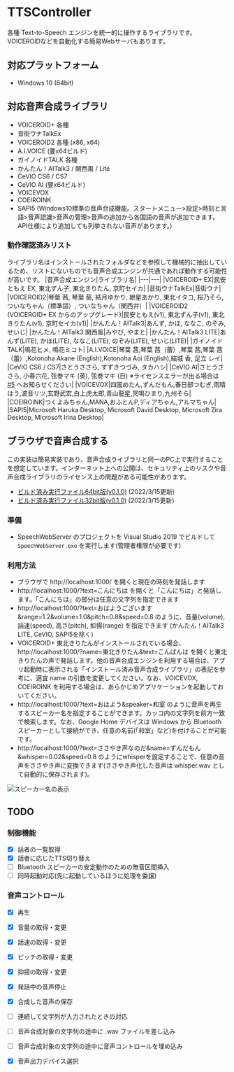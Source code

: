 # TTSController
各種 Text-to-Speech エンジンを統一的に操作するライブラリです。VOICEROIDなどを自動化する簡易Webサーバもあります。

## 対応プラットフォーム
- Windows 10 (64bit)

## 対応音声合成ライブラリ
- VOICEROID+ 各種
- 音街ウナTalkEx
- VOICEROID2 各種 (x86, x64)
- A.I.VOICE (要x64ビルド)
- ガイノイドTALK 各種
- かんたん！AITalk3 / 関西風 / Lite
- CeVIO CS6 / CS7
- CeVIO AI (要x64ビルド)
- VOICEVOX
- COEIROINK
- SAPI5 (Windows10標準の音声合成機能。スタートメニュー>設定>時刻と言語>音声認識>音声の管理>音声の追加から各国語の音声が追加できます。API仕様により追加しても列挙されない音声があります。)

### 動作確認済みリスト
ライブラリ名はインストールされたフォルダなどを参照して機械的に抽出しているため、リストにないものでも音声合成エンジンが共通であれば動作する可能性が高いです。
|音声合成エンジン|ライブラリ名|
|---|---|
|VOICEROID+ EX|民安ともえ EX, 東北ずん子, 東北きりたん, 京町セイカ|
|音街ウナTalkEx|音街ウナ|
|VOICEROID2|琴葉 茜, 琴葉 葵, 結月ゆかり, 紲星あかり, 東北イタコ, 桜乃そら, ついなちゃん（標準語）, ついなちゃん（関西弁）|
|VOICEROID2 (VOICEROID+ EX からのアップグレード)|民安ともえ(v1), 東北ずん子(v1), 東北きりたん(v1), 京町セイカ(v1)|
|かんたん！AITalk3|あんず, かほ, ななこ, のぞみ, せいじ|
|かんたん！AITalk3 関西風|みやび, やまと|
|かんたん！AITalk3 LITE|あんず(LITE), かほ(LITE), ななこ(LITE), のぞみ(LITE), せいじ(LITE)|
|ガイノイドTALK|鳴花ヒメ, 鳴花ミコト|
|A.I.VOICE|琴葉 茜,琴葉 茜（蕾）,琴葉 茜,琴葉 茜（蕾）,Kotonoha Akane (English),Kotonoha Aoi (English),結城 香, 足立 レイ|
|CeVIO CS6 / CS7|さとうささら, すずきつづみ, タカハシ|
|CeVIO AI|さとうささら, 小春六花, 弦巻マキ (英), 弦巻マキ (日) ※ライセンスエラーが出る場合は [#5](https://github.com/ksasao/TTSController/issues/5) へお知らせください|
|VOICEVOX|四国めたん,ずんだもん,春日部つむぎ,雨晴はう,波音リツ,玄野武宏,白上虎太郎,青山龍星,冥鳴ひまり,九州そら|
|COEIROINK|つくよみちゃん,MANA,おふとんP,ディアちゃん,アルマちゃん|
|SAPI5|Microsoft Haruka Desktop, Microsoft David Desktop, Microsoft Zira Desktop, Microsoft Irina Desktop|

## ブラウザで音声合成する
この実装は簡易実装であり、音声合成ライブラリと同一のPC上で実行することを想定しています。インターネット上への公開は、セキュリティ上のリスクや音声合成ライブラリのライセンス上の問題がある可能性があります。

- [ビルド済み実行ファイル64bit版(v0.1.0)](https://github.com/ksasao/TTSController/releases/download/v0.1.0/SpeechWebServer_x64_v0.1.0.zip) (2022/3/15更新)
- [ビルド済み実行ファイル32bit版(v0.1.0)](https://github.com/ksasao/TTSController/releases/download/v0.1.0/SpeechWebServer_x86_v0.1.0.zip) (2022/3/15更新)

### 準備
- SpeechWebServer のプロジェクトを Visual Studio 2019 でビルドして ```SpeechWebServer.exe``` を実行します(管理者権限が必要です)

### 利用方法
- ブラウザで http://localhost:1000/ を開くと現在の時刻を発話します
- http://localhost:1000/?text=こんにちは を開くと「こんにちは」と発話します。「こんにちは」の部分は任意の文字列を指定できます
- http://localhost:1000/?text=おはようございます&range=1.2&volume=1.0&pitch=0.8&speed=0.8 のように、音量(volume), 話速(speed), 高さ(pitch), 抑揚(range) を指定できます (かんたん！AITalk3 LITE, CeVIO, SAPI5を除く)
- VOICEROID+ 東北きりたんがインストールされている場合、http://localhost:1000/?name=東北きりたん&text=こんばんは を開くと東北きりたんの声で発話します。他の音声合成エンジンを利用する場合は、アプリ起動時に表示される「インストール済み音声合成ライブラリ」の表記を参考に、適宜 name の引数を変更してください。なお、VOICEVOX, COEIROINK を利用する場合は、あらかじめアプリケーションを起動しておいてください。
- http://localhost:1000/?text=おはよう&speaker=和室 のように音声を再生するスピーカー名を指定することができます。カッコ内の文字列を前方一致で検索します。なお、Google Home デバイスは Windows から Bluetoothスピーカーとして接続ができ、任意の名前(「和室」など)を付けることが可能です。
- http://localhost:1000/?text=ささやき声なのだ&name=ずんだもん&whisper=0.02&speed=0.8 のようにwhisperを設定することで、任意の音声をささやき声に変換できます(ささやき声化した音声は whisper.wav として自動的に保存されます)。

![スピーカー名の表示](https://user-images.githubusercontent.com/179872/103144037-c823f200-4765-11eb-93a3-e202a8621ad2.png)

## TODO

### 制御機能
- [x] 話者の一覧取得
- [x] 話者に応じたTTS切り替え
- [ ] Bluetooth スピーカーの安定動作のための無音区間挿入
- [ ] 同時起動対応(先に起動しているほうに処理を委譲)

### 音声コントロール
- [x] 再生
- [x] 音量の取得・変更
- [x] 話速の取得・変更
- [x] ピッチの取得・変更
- [x] 抑揚の取得・変更
- [x] 発話中の音声停止
- [x] 合成した音声の保存
- [ ] 連続して文字列が入力されたときの対応
- [ ] 音声合成対象の文字列の途中に .wav ファイルを差し込み
- [ ] 音声合成対象の文字列の途中に音声コントロールを埋め込み
- [x] 音声出力デバイス選択

